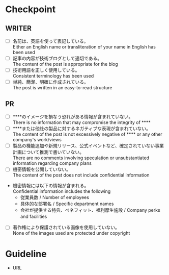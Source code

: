 # Checkpoint

## WRITER
- [ ] 名前は、英語を使って表記している。　<br>
Either an English name or transliteration of your name in English has been used
- [ ] 記事の内容が技術ブログとして適切である。　<br>
  The content of the post is appropriate for the blog
- [ ] 技術用語を正しく使用している。　<br>
  Consistent terminology has been used
- [ ] 単純、簡潔、明確に作成されている。　<br>
  The post is written in an easy-to-read structure

## PR
- [ ] ****のイメージを損なう恐れがある情報が含まれていない。　<br>
There is no information that may compromise the integrity of ****
- [ ] ****または他社の製品に対するネガティブな表現が含まれていない。　<br>
The content of the post is not excessively negative of **** or any other company's work/views
- [ ] 製品の機能追加や新規リリース、公式イベントなど、確定されていない事業計画について推測で書いていない。　<br>
There are no comments involving speculation or unsubstantiated information regarding company plans
- [ ] 機密情報を公開していない。　<br>
The content of the post does not include confidential information
 - 機密情報には以下の情報が含まれる。　<br>
 Confidential information includes the following
   - 従業員数 / Number of employees
    - 具体的な部署名 / Specific department names
    - 会社が提供する特典、ベネフィット、福利厚生施設 / Company perks and facilities　
- [ ] 著作権により保護されている画像を使用していない。　<br>
None of the images used are protected under copyright

# Guideline
- URL
